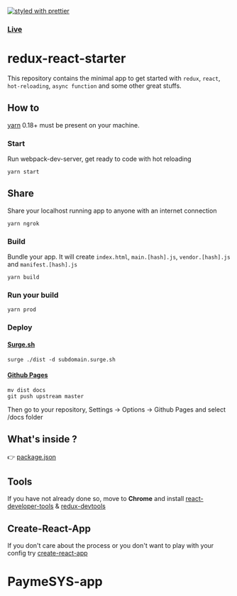 [![styled with prettier](https://img.shields.io/badge/styled_with-prettier-ff69b4.svg)](https://github.com/prettier/prettier)

### [Live](https://react.didierfranc.com/)

# redux-react-starter

This repository contains the minimal app to get started with `redux`, `react`, `hot-reloading`, `async function` and some other great stuffs.

## How to

[yarn](https://github.com/yarnpkg/yarn) 0.18+ must be present on your machine.

### Start

Run webpack-dev-server, get ready to code with hot reloading
```
yarn start
```

## Share

Share your localhost running app to anyone with an internet connection
```
yarn ngrok
```

### Build

Bundle your app. It will create `index.html`, `main.[hash].js`, `vendor.[hash].js` and `manifest.[hash].js`
```
yarn build
```

### Run your build
```
yarn prod
```

### Deploy

#### [Surge.sh](http://surge.sh)
```
surge ./dist -d subdomain.surge.sh
```

#### [Github Pages](https://help.github.com/articles/configuring-a-publishing-source-for-github-pages/)
```
mv dist docs
git push upstream master
```

Then go to your repository, Settings -> Options -> Github Pages and select /docs folder

## What's inside ?

👉 [package.json](https://github.com/didierfranc/redux-react-starter/blob/master/package.json)

## Tools

If you have not already done so, move to **Chrome** and install [react-developer-tools](https://chrome.google.com/webstore/detail/react-developer-tools/fmkadmapgofadopljbjfkapdkoienihi) & [redux-devtools](https://chrome.google.com/webstore/detail/redux-devtools/lmhkpmbekcpmknklioeibfkpmmfibljd)

## Create-React-App

If you don't care about the process or you don't want to play with your config try [create-react-app](https://github.com/facebookincubator/create-react-app)
# PaymeSYS-app
